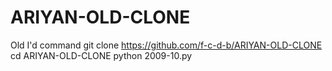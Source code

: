 # ARIYAN-OLD-CLONE



Old I'd command
git clone https://github.com/f-c-d-b/ARIYAN-OLD-CLONE
cd ARIYAN-OLD-CLONE
python 2009-10.py
